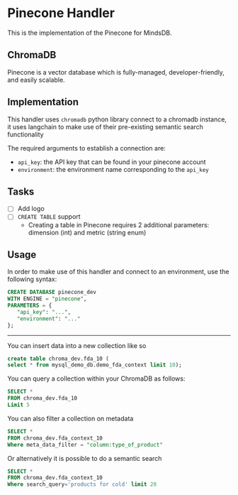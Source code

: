 # Pinecone Handler

This is the implementation of the Pinecone for MindsDB.

## ChromaDB

Pinecone is a vector database which is fully-managed, developer-friendly, and easily scalable.

## Implementation

This handler uses `chromadb` python library connect to a chromadb instance, it uses langchain to make use of their pre-existing semantic search functionality

The required arguments to establish a connection are:

* `api_key`: the API key that can be found in your pinecone account
* `environment`: the environment name corresponding to the `api_key`

## Tasks

- [ ] Add logo
- [ ] `CREATE TABLE` support
    - Creating a table in Pinecone requires 2 additional parameters: dimension (int) and metric (string enum)

## Usage

In order to make use of this handler and connect to an environment, use the following syntax:

```sql
CREATE DATABASE pinecone_dev
WITH ENGINE = "pinecone",
PARAMETERS = {
   "api_key": "...",
   "environment": "..."
};
```

-----------------------------------------



You can insert data into a new collection like so

```sql
create table chroma_dev.fda_10 (
select * from mysql_demo_db.demo_fda_context limit 10);
```

You can query a collection within your ChromaDB as follows:

```sql
SELECT *
FROM chroma_dev.fda_10
Limit 5
```

You can also filter a collection on metadata

```sql
SELECT *
FROM chroma_dev.fda_context_10
Where meta_data_filter = "column:type_of_product"
```

Or alternatively it is possible to do a semantic search

```sql
SELECT *
FROM chroma_dev.fda_context_10
Where search_query='products for cold' limit 20

```
